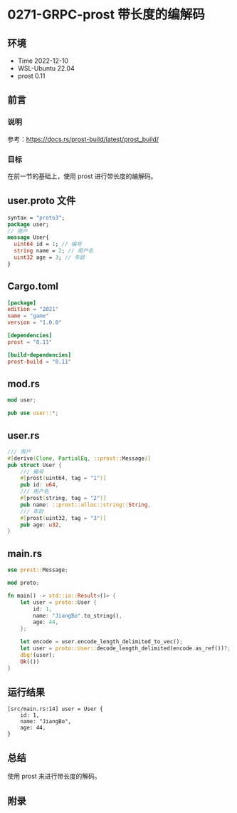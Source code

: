 # 0271-GRPC-prost 带长度的编解码

## 环境

- Time 2022-12-10
- WSL-Ubuntu 22.04
- prost 0.11

## 前言

### 说明

参考：<https://docs.rs/prost-build/latest/prost_build/>

### 目标

在前一节的基础上，使用 prost 进行带长度的编解码。

## user.proto 文件

```proto
syntax = "proto3";
package user;
// 用户
message User{
  uint64 id = 1; // 编号
  string name = 2; // 用户名
  uint32 age = 3; // 年龄
}
```

## Cargo.toml

```toml
[package]
edition = "2021"
name = "game"
version = "1.0.0"

[dependencies]
prost = "0.11"

[build-dependencies]
prost-build = "0.11"
```

## mod.rs

```Rust
mod user;

pub use user::*;
```

## user.rs

```Rust
/// 用户
#[derive(Clone, PartialEq, ::prost::Message)]
pub struct User {
    /// 编号
    #[prost(uint64, tag = "1")]
    pub id: u64,
    /// 用户名
    #[prost(string, tag = "2")]
    pub name: ::prost::alloc::string::String,
    /// 年龄
    #[prost(uint32, tag = "3")]
    pub age: u32,
}
```

## main.rs

```Rust
use prost::Message;

mod proto;

fn main() -> std::io::Result<()> {
    let user = proto::User {
        id: 1,
        name: "JiangBo".to_string(),
        age: 44,
    };

    let encode = user.encode_length_delimited_to_vec();
    let user = proto::User::decode_length_delimited(encode.as_ref())?;
    dbg!(user);
    Ok(())
}
```

## 运行结果

```text
[src/main.rs:14] user = User {
    id: 1,
    name: "JiangBo",
    age: 44,
}
```

## 总结

使用 prost 来进行带长度的解码。

## 附录
